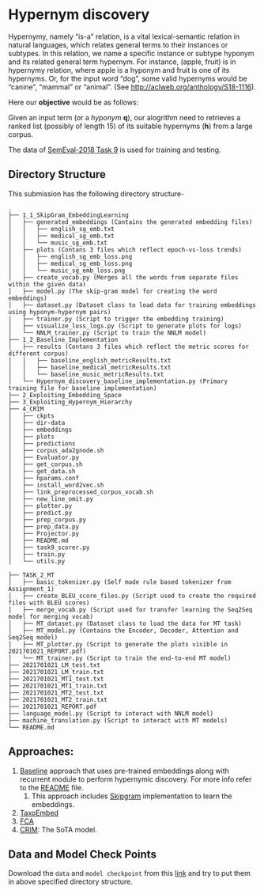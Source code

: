 # Hypernym discovery

Hypernymy, namely “is-a” relation, is a vital lexical-semantic relation in natural languages, which relates general terms to their instances or subtypes. In this relation, we name a specific instance or subtype hyponym and its related general term hypernym. For instance, (apple, fruit) is in hypernymy relation, where apple is a hyponym and fruit is one of its hypernyms. Or, for the input word “dog”, some valid hypernyms would be “canine”, “mammal” or “animal”. (See
<http://aclweb.org/anthology/S18-1116>).

Here our __objective__ would be as follows:

Given an input term (or a *hyponym* __q__), our alogrithm need to retrieves a ranked list (possibly of length 15) of its suitable hypernyms (__h__) from a large corpus.

The data of [SemEval-2018 Task 9](https://competitions.codalab.org/competitions/17119) is used for training and testing.

## Directory Structure
This submission has the following directory structure-
```
.
├── 1_1_SkipGram_EmbeddingLearning
│   ├── generated_embeddings (Contains the generated embedding files)
│   │   ├── english_sg_emb.txt
│   │   ├── medical_sg_emb.txt
│   │   └── music_sg_emb.txt
│   ├── plots (Contans 3 files which reflect epoch-vs-loss trends)
│   │   ├── english_sg_emb_loss.png
│   │   ├── medical_sg_emb_loss.png
│   │   └── music_sg_emb_loss.png
│   ├── create_vocab.py (Merges all the words from separate files within the given data)
│   ├── model.py (The skip-gram model for creating the word embeddings)
│   ├── dataset.py (Dataset class to load data for training embeddings using hyponym-hypernym pairs)
│   ├── trainer.py (Script to trigger the embedding training)
│   ├── visualize_loss_logs.py (Script to generate plots for logs)
│   └── NNLM_trainer.py (Script to train the NNLM model)
├── 1_2_Baseline_Implementation
│   ├── results (Contans 3 files which reflect the metric scores for different corpus)
│   │   ├── baseline_english_metricResults.txt
│   │   ├── baseline_medical_metricResults.txt
│   │   └── baseline_music_metricResults.txt
│   └── Hypernym_discovery_baseline_implementation.py (Primary training file for baseline implementation)
├── 2_Exploiting_Embedding_Space
├── 3_Exploiting_Hypernym_Hierarchy
├── 4_CRIM
│   ├── ckpts
│   ├── dir-data
│   ├── embeddings
│   ├── plots
│   ├── predictions
│   ├── corpus_ada2gnode.sh
│   ├── Evaluator.py
│   ├── get_corpus.sh
│   ├── get_data.sh
│   ├── hparams.conf
│   ├── install_word2vec.sh
│   ├── link_preprocessed_corpus_vocab.sh
│   ├── new_line_omit.py
│   ├── plotter.py
│   ├── predict.py
│   ├── prep_corpus.py
│   ├── prep_data.py
│   ├── Projector.py
│   ├── README.md
│   ├── task9_scorer.py
│   ├── train.py
│   └── utils.py

├── TASK_2_MT
│   ├── basic_tokenizer.py (Self made rule based tokenizer from Assignment_1)
│   ├── create_BLEU_score_files.py (Script used to create the required files with BLEU scores)
│   ├── merge_vocab.py (Script used for transfer learning the Seq2Seq model for merging vocab)
│   ├── MT_dataset.py (Dataset class to load the data for MT task)
│   ├── MT_model.py (Contains the Encoder, Decoder, Attention and Seq2Seq model)
│   ├── MT_plotter.py (Script to generate the plots visible in 2021701021_REPORT.pdf)
│   └── MT_trainer.py (Script to train the end-to-end MT model)
├── 2021701021_LM_test.txt
├── 2021701021_LM_train.txt
├── 2021701021_MT1_test.txt
├── 2021701021_MT1_train.txt
├── 2021701021_MT2_test.txt
├── 2021701021_MT2_train.txt
├── 2021701021_REPORT.pdf
├── language_model.py (Script to interact with NNLM model)
├── machine_translation.py (Script to interact with MT models)
└── README.md
```


## Approaches:

1. [Baseline](./1_2_Baseline_Implementation/) approach that uses pre-trained embeddings along with recurrent module to perform hypernymic discovery. For more info refer to the [README](./1_2_Baseline_Implementation/Readme.md) file.
    1. This approach includes [Skipgram](./1_1_SkipGram_EmbeddingLearning/) implementation to learn the embeddings.
2. [TaxoEmbed](./2_Exploiting_Embedding_Space/)
3. [FCA](./3_Exploiting_Hypernym_Hierarchy/)
4. [CRIM](./4_CRIM/): The SoTA model.

## Data and Model Check Points
Download the `data` and `model checkpoint` from this [link](https://drive.google.com/drive/folders/1-FSxL97FMJx6l7D4JlvAGBWL8pkc_Gmx?usp=sharing) and try to put them in above specified directory structure.
